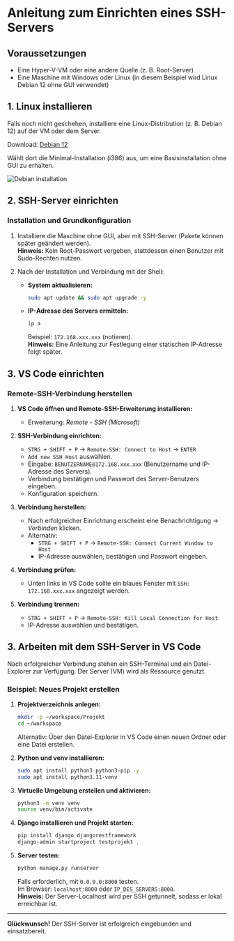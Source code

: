 # Anleitung zum Einrichten eines SSH-Servers

## Voraussetzungen

- Eine Hyper-V-VM oder eine andere Quelle (z. B. Root-Server)
- Eine Maschine mit Windows oder Linux (in diesem Beispiel wird Linux Debian 12 ohne GUI verwendet)

## 1. Linux installieren

Falls noch nicht geschehen, installiere eine Linux-Distribution (z. B. Debian 12) auf der VM oder dem Server.

Download: [Debian 12](https://www.debian.org/distrib/netinst)

Wählt dort die Minimal-Installation (i386) aus, um eine Basisinstallation ohne GUI zu erhalten.

![Debian installation](debian.gif)

## 2. SSH-Server einrichten

### Installation und Grundkonfiguration

1. Installiere die Maschine ohne GUI, aber mit SSH-Server (Pakete können später geändert werden).  
    **Hinweis:** Kein Root-Passwort vergeben, stattdessen einen Benutzer mit Sudo-Rechten nutzen.

2. Nach der Installation und Verbindung mit der Shell:
     - **System aktualisieren:**
        ```bash
        sudo apt update && sudo apt upgrade -y
        ```
     - **IP-Adresse des Servers ermitteln:**
        ```bash
        ip a
        ```
        Beispiel: `172.168.xxx.xxx` (notieren).  
        **Hinweis:** Eine Anleitung zur Festlegung einer statischen IP-Adresse folgt später.

## 3. VS Code einrichten

### Remote-SSH-Verbindung herstellen

1. **VS Code öffnen und Remote-SSH-Erweiterung installieren:**
    - Erweiterung: *Remote - SSH (Microsoft)*

2. **SSH-Verbindung einrichten:**
    - `STRG + SHIFT + P` → `Remote-SSH: Connect to Host` → `ENTER`
    - `Add new SSH Host` auswählen.
    - Eingabe: `BENUTZERNAME@172.168.xxx.xxx` (Benutzername und IP-Adresse des Servers).
    - Verbindung bestätigen und Passwort des Server-Benutzers eingeben.
    - Konfiguration speichern.

3. **Verbindung herstellen:**
    - Nach erfolgreicher Einrichtung erscheint eine Benachrichtigung → *Verbinden* klicken.
    - Alternativ:  
      - `STRG + SHIFT + P` → `Remote-SSH: Connect Current Window to Host`
      - IP-Adresse auswählen, bestätigen und Passwort eingeben.

4. **Verbindung prüfen:**
    - Unten links in VS Code sollte ein blaues Fenster mit `SSH: 172.168.xxx.xxx` angezeigt werden.

5. **Verbindung trennen:**
    - `STRG + SHIFT + P` → `Remote-SSH: Kill Local Connection for Host`
    - IP-Adresse auswählen und bestätigen.


## 3. Arbeiten mit dem SSH-Server in VS Code

Nach erfolgreicher Verbindung stehen ein SSH-Terminal und ein Datei-Explorer zur Verfügung. Der Server (VM) wird als Ressource genutzt.

### Beispiel: Neues Projekt erstellen

1. **Projektverzeichnis anlegen:**
    ```bash
    mkdir -p ~/workspace/Projekt
    cd ~/workspace
    ```
    Alternativ: Über den Datei-Explorer in VS Code einen neuen Ordner oder eine Datei erstellen.

2. **Python und venv installieren:**
    ```bash
    sudo apt install python3 python3-pip -y
    sudo apt install python3.11-venv
    ```

3. **Virtuelle Umgebung erstellen und aktivieren:**
    ```bash
    python3 -m venv venv
    source venv/bin/activate
    ```

4. **Django installieren und Projekt starten:**
    ```bash
    pip install django djangorestframework
    django-admin startproject testprojekt .
    ```

5. **Server testen:**
    ```bash
    python manage.py runserver
    ```
    Falls erforderlich, mit `0.0.0.0:8000` testen.  
    Im Browser: `localhost:8000` oder `IP_DES_SERVERS:8000`.  
    **Hinweis:** Der Server-Localhost wird per SSH getunnelt, sodass er lokal erreichbar ist.

---

**Glückwunsch!** Der SSH-Server ist erfolgreich eingebunden und einsatzbereit.